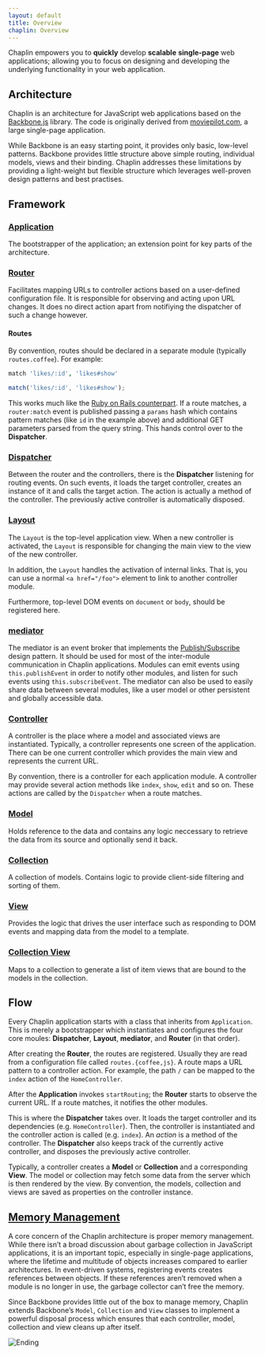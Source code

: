 ```yaml
---
layout: default
title: Overview
chaplin: Overview
---
```


Chaplin empowers you to **quickly** develop **scalable** **single-page** web applications; allowing you to focus on designing and developing the underlying functionality in your web application.

## Architecture
Chaplin is an architecture for JavaScript web applications based on the [Backbone.js](http://backbonejs.org) library. The code is originally derived from [moviepilot.com](http://moviepilot.com), a large single-page application.

While Backbone is an easy starting point, it provides only basic, low-level patterns. Backbone provides little structure above simple routing, individual models, views and their binding. Chaplin addresses these limitations by providing a light-weight but flexible structure which leverages well-proven design patterns and best practises.

## Framework
### [Application](./chaplin.application.html)
The bootstrapper of the application; an extension point for key parts of the architecture.

### [Router](./chaplin.router.html)
Facilitates mapping URLs to controller actions based on a user-defined configuration file. It is responsible for observing and acting upon URL changes. It does no direct action apart from notifiying the dispatcher of such a change however.

#### Routes
By convention, routes should be declared in a separate module (typically `routes.coffee`). For example:

```coffeescript
match 'likes/:id', 'likes#show'
```

```javascript
match('likes/:id', 'likes#show');
```

This works much like the [Ruby on Rails counterpart][]. If a route matches, a `router:match` event is published passing a `params` hash which contains pattern matches (like `id` in the example above) and additional GET parameters parsed from the query string. This hands control over to the **Dispatcher**.

[Ruby on Rails counterpart]: http://guides.rubyonrails.org/routing.html
[Router]: ./chaplin.router.html

### [Dispatcher](./chaplin.dispatcher.html)
Between the router and the controllers, there is the **Dispatcher** listening for routing events. On such events, it loads the target controller, creates an instance of it and calls the target action. The action is actually a method of the controller. The previously active controller is automatically disposed.

### [Layout](./chaplin.layout.html)
The `Layout` is the top-level application view. When a new controller is activated, the `Layout` is responsible for changing the main view to the view of the new controller.

In addition, the `Layout` handles the activation of internal links. That is, you can use a normal `<a href="/foo">` element to link to another controller module.

Furthermore, top-level DOM events on `document` or `body`, should be registered here.

### [mediator](./chaplin.mediator.html)
The mediator is an event broker that implements the [Publish/Subscribe](http://en.wikipedia.org/wiki/Publish/subscribe) design pattern. It should be used for most of the inter-module communication in Chaplin applications. Modules can emit events using `this.publishEvent` in order to notify other modules, and listen for such events using `this.subscribeEvent`. The mediator can also be used to easily share data between several modules, like a user model or other persistent and globally accessible data.

### [Controller](./chaplin.controller.html)
A controller is the place where a model and associated views are instantiated.  Typically, a controller represents one screen of the application. There can be one current controller which provides the main view and represents the current URL.

By convention, there is a controller for each application module. A controller may provide several action methods like `index`, `show`, `edit` and so on.  These actions are called by the `Dispatcher` when a route matches.

### [Model](./chaplin.model.html)
Holds reference to the data and contains any logic neccessary to retrieve the data from its source and optionally send it back.

### [Collection](./chaplin.collection.html)
A collection of models. Contains logic to provide client-side filtering and sorting of them.

### [View](./chaplin.view.html)
Provides the logic that drives the user interface such as responding to DOM events and mapping data from the model to a template.

### [Collection View](./chaplin.collection_view.html)
Maps to a collection to generate a list of item views that are bound to the models in the collection.

## Flow
Every Chaplin application starts with a class that inherits from `Application`. This is merely a bootstrapper which instantiates and configures the four core moules: **Dispatcher**, **Layout**, **mediator**, and **Router** (in that order).

After creating the **Router**, the routes are registered. Usually they are read from a configuration file called  `routes.{coffee,js}`. A route maps a URL pattern to a controller action. For example, the path `/` can be mapped to the `index` action of the `HomeController`.

After the **Application** invokes `startRouting`; the **Router** starts to observe the current URL. If a route matches, it notifies the other modules.

This is where the **Dispatcher** takes over. It loads the target controller and its dependencies (e.g. `HomeController`). Then, the controller is instantiated and the controller action is called (e.g. `index`). An *action* is a method of the controller. The **Dispatcher** also keeps track of the currently active controller, and disposes the previously active controller.

Typically, a controller creates a **Model** or **Collection** and a corresponding **View**. The model or collection may fetch some data from the server which is then rendered by the view. By convention, the models, collection and views are saved as properties on the controller instance.

## [Memory Management](./disposal.html)
A core concern of the Chaplin architecture is proper memory management. While there isn’t a broad discussion about garbage collection in JavaScript applications, it is an important topic, especially in single-page applications, where the lifetime and multitude of objects increases compared to earlier architectures. In event-driven systems, registering events creates references between objects. If these references aren’t removed when a module is no longer in use, the garbage collector can’t free the memory.

Since Backbone provides little out of the box to manage memory, Chaplin extends Backbone’s `Model`, `Collection` and `View` classes to implement a powerful disposal process which ensures that each controller, model, collection and view cleans up after itself.

![Ending](http://s3.amazonaws.com/imgly_production/3362023/original.jpg)
